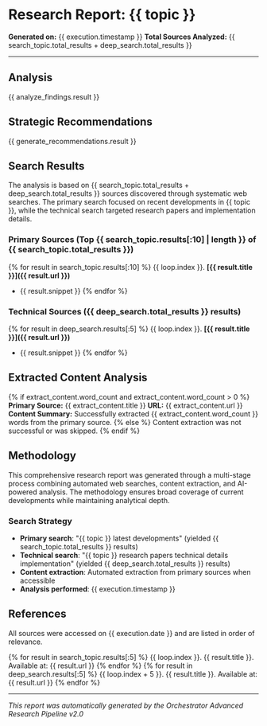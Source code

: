 # Research Report: {{ topic }}

**Generated on:** {{ execution.timestamp }}
**Total Sources Analyzed:** {{ search_topic.total_results + deep_search.total_results }}

---

## Analysis

{{ analyze_findings.result }}

## Strategic Recommendations

{{ generate_recommendations.result }}

## Search Results

The analysis is based on {{ search_topic.total_results + deep_search.total_results }} sources discovered through systematic web searches. The primary search focused on recent developments in {{ topic }}, while the technical search targeted research papers and implementation details.

### Primary Sources (Top {{ search_topic.results[:10] | length }} of {{ search_topic.total_results }})
{% for result in search_topic.results[:10] %}
{{ loop.index }}. **[{{ result.title }}]({{ result.url }})**
   - {{ result.snippet }}
{% endfor %}

### Technical Sources ({{ deep_search.total_results }} results)
{% for result in deep_search.results[:5] %}
{{ loop.index }}. **[{{ result.title }}]({{ result.url }})**
   - {{ result.snippet }}
{% endfor %}

## Extracted Content Analysis

{% if extract_content.word_count and extract_content.word_count > 0 %}
**Primary Source:** {{ extract_content.title }}
**URL:** {{ extract_content.url }}
**Content Summary:** Successfully extracted {{ extract_content.word_count }} words from the primary source.
{% else %}
Content extraction was not successful or was skipped.
{% endif %}

## Methodology

This comprehensive research report was generated through a multi-stage process combining automated web searches, content extraction, and AI-powered analysis. The methodology ensures broad coverage of current developments while maintaining analytical depth.

### Search Strategy
- **Primary search**: "{{ topic }} latest developments" (yielded {{ search_topic.total_results }} results)
- **Technical search**: "{{ topic }} research papers technical details implementation" (yielded {{ deep_search.total_results }} results)
- **Content extraction**: Automated extraction from primary sources when accessible
- **Analysis performed**: {{ execution.timestamp }}

## References

All sources were accessed on {{ execution.date }} and are listed in order of relevance.

{% for result in search_topic.results[:5] %}
{{ loop.index }}. {{ result.title }}. Available at: {{ result.url }}
{% endfor %}
{% for result in deep_search.results[:5] %}
{{ loop.index + 5 }}. {{ result.title }}. Available at: {{ result.url }}
{% endfor %}

---
*This report was automatically generated by the Orchestrator Advanced Research Pipeline v2.0*
